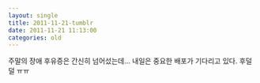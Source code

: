 ```yaml
---
layout: single
title: 2011-11-21-tumblr
date: 2011-11-21 11:13:00
categories: old
---
```

주말의 장애 후유증은 간신히 넘어섰는데… 내일은 중요한 배포가 기다리고 있다. 후덜덜 ㅠㅠ

